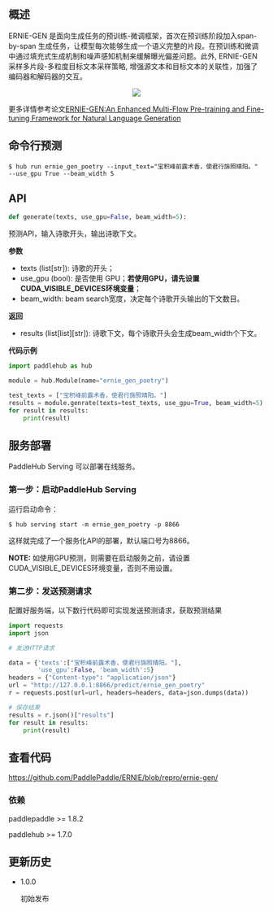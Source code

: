 ## 概述

ERNIE-GEN 是面向生成任务的预训练-微调框架，首次在预训练阶段加入span-by-span 生成任务，让模型每次能够生成一个语义完整的片段。在预训练和微调中通过填充式生成机制和噪声感知机制来缓解曝光偏差问题。此外, ERNIE-GEN 采样多片段-多粒度目标文本采样策略, 增强源文本和目标文本的关联性，加强了编码器和解码器的交互。
<p align="center">
<img src="https://github.com/PaddlePaddle/ERNIE/blob/repro/ernie-gen/.meta/multi-flow-attention.png" hspace='10'/> <br />
</p>

更多详情参考论文[ERNIE-GEN:An Enhanced Multi-Flow Pre-training and Fine-tuning Framework for Natural Language Generation](https://arxiv.org/abs/2001.11314)

## 命令行预测

```shell
$ hub run ernie_gen_poetry --input_text="宝积峰前露术香，使君行旆照晴阳。" --use_gpu True --beam_width 5
```

## API

```python
def generate(texts, use_gpu=False, beam_width=5):
```

预测API，输入诗歌开头，输出诗歌下文。

**参数**

* texts (list\[str\]): 诗歌的开头；
* use\_gpu (bool): 是否使用 GPU；**若使用GPU，请先设置CUDA\_VISIBLE\_DEVICES环境变量**；
* beam_width: beam search宽度，决定每个诗歌开头输出的下文数目。

**返回**

* results (list[list][str]): 诗歌下文，每个诗歌开头会生成beam_width个下文。

**代码示例**

```python
import paddlehub as hub

module = hub.Module(name="ernie_gen_poetry")

test_texts = ["宝积峰前露术香，使君行旆照晴阳。"]
results = module.genrate(texts=test_texts, use_gpu=True, beam_width=5)
for result in results:
    print(result)
```

## 服务部署

PaddleHub Serving 可以部署在线服务。

### 第一步：启动PaddleHub Serving

运行启动命令：
```shell
$ hub serving start -m ernie_gen_poetry -p 8866
```

这样就完成了一个服务化API的部署，默认端口号为8866。

**NOTE:** 如使用GPU预测，则需要在启动服务之前，请设置CUDA\_VISIBLE\_DEVICES环境变量，否则不用设置。

### 第二步：发送预测请求

配置好服务端，以下数行代码即可实现发送预测请求，获取预测结果

```python
import requests
import json

# 发送HTTP请求

data = {'texts':["宝积峰前露术香，使君行旆照晴阳。"],
        'use_gpu':False, 'beam_width':5}
headers = {"Content-type": "application/json"}
url = "http://127.0.0.1:8866/predict/ernie_gen_poetry"
r = requests.post(url=url, headers=headers, data=json.dumps(data))

# 保存结果
results = r.json()["results"]
for result in results:
    print(result)
```

## 查看代码

https://github.com/PaddlePaddle/ERNIE/blob/repro/ernie-gen/

### 依赖

paddlepaddle >= 1.8.2

paddlehub >= 1.7.0


## 更新历史

* 1.0.0

  初始发布
